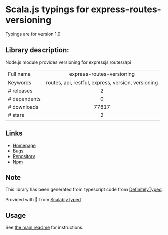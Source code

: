 
# Scala.js typings for express-routes-versioning

Typings are for version 1.0

## Library description:
Node.js module provides versioning for expressjs routes/api

|                    |                 |
| ------------------ | :-------------: |
| Full name          | express-routes-versioning |
| Keywords           | routes, api, restful, express, version, versioning |
| # releases         | 2 |
| # dependents       | 0 |
| # downloads        | 77817 |
| # stars            | 2 |

## Links
- [Homepage](https://github.com/Prasanna-sr/express-routes-versioning)
- [Bugs](https://github.com/Prasanna-sr/express-routes-versioning/issues)
- [Repository](https://github.com/Prasanna-sr/express-routes-versioning)
- [Npm](https://www.npmjs.com/package/express-routes-versioning)
    


## Note
This library has been generated from typescript code from [DefinitelyTyped](https://definitelytyped.org).

Provided with :purple_heart: from [ScalablyTyped](https://github.com/oyvindberg/ScalablyTyped)

## Usage
See [the main readme](../../readme.md) for instructions.


